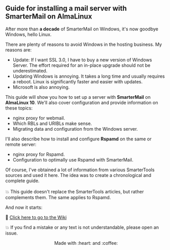 ## Guide for installing a mail server with SmarterMail on AlmaLinux

After more than **a decade** of SmarterMail on Windows, it's now goodbye Windows, hello Linux.

There are plenty of reasons to avoid Windows in the hosting business.
My reasons are:
* Update: If I want SSL 3.0, I have to buy a new version of Windows Server. The effort required for an in-place upgrade should not be underestimated.
* Updating Windows is annoying. It takes a long time and usually requires a reboot. Linux is significantly faster and easier with updates.
* Microsoft is also annoying.

This guide will show you how to set up a server with **SmarterMail** on **AlmaLinux 10**. We'll also cover configuration and provide information on these topics:
* nginx proxy for webmail.
* Which RBLs and URIBLs make sense.
* Migrating data and configuration from the Windows server.

I'll also describe how to install and configure **Rspamd** on the same or remote server:
* nginx proxy for Rspamd.
* Configuration to optimally use Rspamd with SmarterMail.

Of course, I've obtained a lot of information from various SmarterTools sources and used it here. The idea was to create a chronological and complete guide.<br><br>
:collision: This guide doesn't replace the SmarterTools articles, but rather complements them. The same applies to Rspamd.<br>

And now it starts:

:link: [Click here to go to the Wiki](../../wiki)

:collision: If you find a mistake or any text is not understandable, please open an issue.

<p align="center">Made with :heart: and :coffee:</p>
